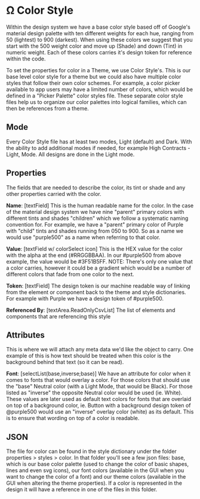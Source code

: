 # Ω Color Style

Within the design system we have a base color style based off of Google's material design palette with ten different weights for each hue, ranging from 50 \(lightest\) to 900 \(darkest\). When using these colors we suggest that you start with the 500 weight color and move up \(Shade\) and down \(Tint\) in numeric weight. Each of these colors carries it's design token for reference within the code.

To set the properties for color in a Theme, we use Color Style's. This is our base level color style for a theme but we could also have multiple color styles that follow their own color schemes. For example, a color picker available to app users may have a limited number of colors, which would be defined in a "Picker Palette" color styles file. These separate color style files help us to organize our color palettes into logical families, which can then be references from a theme.

## Mode

Every Color Style file has at least two modes, Light (default) and Dark. With the ability to add additional modes if needed, for example High Contracts - Light, Mode.  All designs are done in the Light mode.

## Properties

The fields that are needed to describe the color, its tint or shade and any other properties carried with the color.

**Name**: \[textField\] This is the human readable name for the color. In the case of the material design system we have nine "parent" primary colors with different tints and shades "children" which we follow a systematic naming convention for. For example, we have a "parent" primary color of Purple with "child" tints and shades running from 050 to 900. So as a name we would use "purple500" as a name when referring to that color.

**Value**: \[textField w/ colorSelect icon\] This is the HEX value for the color with the alpha at the end \(\#RRGGBBAA\). In our \#purple500 from above example, the value would be \#3F51B5FF. NOTE: There's only one value that a color carries, however it could be a gradient which would be a number of different colors that fade from one color to the next.

**Token**: \[textField\] The design token is our machine readable way of linking from the element or component back to the theme and style dictionaries. For example with Purple we have a design token of \#purple500.

**Referenced By**: \[textArea.ReadOnlyCsvList\] The list of elements and components that are referencing this style

## Attributes

This is where we will attach any meta data we'd like the object to carry. One example of this is how text should be treated when this color is the background behind that text \(so it can be read\).

**Font**: \[selectList\(base,inverse;base\)\] We have an attribute for color when it comes to fonts that would overlay a color. For those colors that should use the "base" Neutral color \(with a Light Mode, that would be Black\). For those listed as "inverse" the opposite Neutral color would be used \(ie. White\). These values are later used as default text colors for fonts that are overlaid on top of a background color, ie. Button with a background design token of @purple500 would use an "inverse" overlay color \(white\) as its default. This is to ensure that wording on top of a color is readable.

## JSON

The file for color can be found in the style dictionary under the folder properties &gt; styles &gt; color. In that folder you'll see a few json files: base, which is our base color palette \(used to change the color of basic shapes, lines and even svg icons\), our font colors \(available in the GUI when you want to change the color of a font\) and our theme colors \(available in the GUI when altering the theme properties\). If a color is represented in the design it will have a reference in one of the files in this folder.

